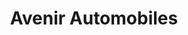 ---
title: "Avenir Automobiles"
url: /sable-sur-sarthe/avenir-automobiles/
shop: réparation de voitures
---